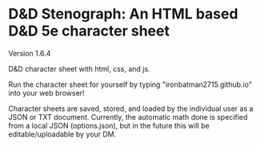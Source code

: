 # D&D Stenograph: An HTML based D&D 5e character sheet

Version 1.6.4

D&D character sheet with html, css, and js.

Run the character sheet for yourself by typing "ironbatman2715.github.io" into your web browser!

Character sheets are saved, stored, and loaded by the individual user as a JSON or TXT document.
Currently, the automatic math done is specified from a local JSON (options.json), but in the future this will be editable/uploadable by your DM.
